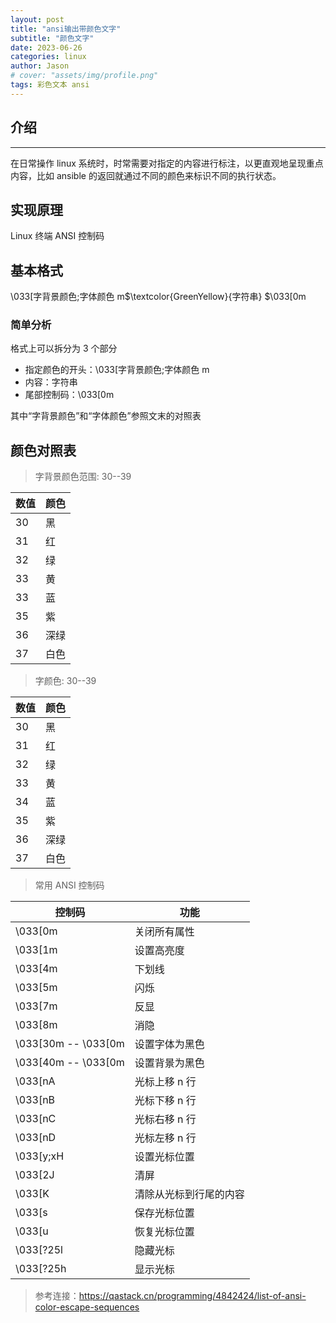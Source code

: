 ```yaml
---
layout: post
title: "ansi输出带颜色文字"
subtitle: "颜色文字"
date: 2023-06-26
categories: linux
author: Jason
# cover: "assets/img/profile.png"
tags: 彩色文本 ansi
---
```


## 介绍

---

在日常操作 linux 系统时，时常需要对指定的内容进行标注，以更直观地呈现重点内容，比如 ansible 的返回就通过不同的颜色来标识不同的执行状态。

## 实现原理

Linux 终端 ANSI 控制码

## 基本格式

\033[字背景颜色;字体颜色 m$\textcolor{GreenYellow}{字符串} $\033[0m

### 简单分析

格式上可以拆分为 3 个部分

- 指定颜色的开头：\033[字背景颜色;字体颜色 m
- 内容：字符串
- 尾部控制码：\033[0m

其中“字背景颜色”和“字体颜色”参照文末的对照表

## 颜色对照表

> 字背景颜色范围: 30--39

| 数值 | 颜色 |
| ---- | ---- |
| 30   | 黑   |
| 31   | 红   |
| 32   | 绿   |
| 33   | 黄   |
| 33   | 蓝   |
| 35   | 紫   |
| 36   | 深绿 |
| 37   | 白色 |

> 字颜色: 30--39

| 数值 | 颜色 |
| ---- | ---- |
| 30   | 黑   |
| 31   | 红   |
| 32   | 绿   |
| 33   | 黄   |
| 34   | 蓝   |
| 35   | 紫   |
| 36   | 深绿 |
| 37   | 白色 |

> 常用 ANSI 控制码

| 控制码              | 功能                   |
| ------------------- | ---------------------- |
| \033[0m             | 关闭所有属性           |
| \033[1m             | 设置高亮度             |
| \033[4m             | 下划线                 |
| \033[5m             | 闪烁                   |
| \033[7m             | 反显                   |
| \033[8m             | 消隐                   |
| \033[30m -- \033[0m | 设置字体为黑色         |
| \033[40m -- \033[0m | 设置背景为黑色         |
| \033[nA             | 光标上移 n 行          |
| \033[nB             | 光标下移 n 行          |
| \033[nC             | 光标右移 n 行          |
| \033[nD             | 光标左移 n 行          |
| \033[y;xH           | 设置光标位置           |
| \033[2J             | 清屏                   |
| \033[K              | 清除从光标到行尾的内容 |
| \033[s              | 保存光标位置           |
| \033[u              | 恢复光标位置           |
| \033[?25l           | 隐藏光标               |
| \033[?25h           | 显示光标               |

> 参考连接：<https://qastack.cn/programming/4842424/list-of-ansi-color-escape-sequences>
